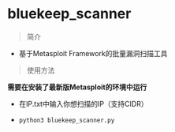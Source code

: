 # bluekeep_scanner

> 简介

- 基于Metasploit Framework的批量漏洞扫描工具

> 使用方法

**需要在安装了最新版Metasploit的环境中运行**

- 在IP.txt中输入你想扫描的IP（支持CIDR）

- `python3 bluekeep_scanner.py`
